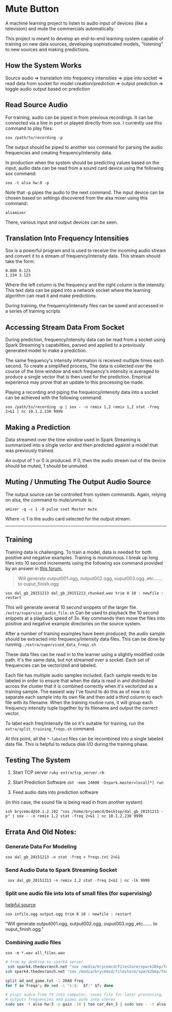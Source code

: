 # Mute Button

A machine learning project to listen to audio input of devices (like a television)
and mute the commercials automatically.

This project is meant to develop an end-to-end learning system capable of training
on new data sources, developing sophisticated models, "listening" to new
sources and making predictions.

## How the System Works

Source audio => translation into frequency intensities => pipe into socket =>
read data from socket for model creation/prediction => output prediction =>
toggle audio output based on prediction


## Read Source Audio

For training, audio can be piped in from previous recordings. It can be connected
via a line in port or played directly from sox. I currently use this command to
play files:

`sox /path/to/recording -p`

The output should be piped to another sox command for parsing the audio
frequencies and creating frequency/intensity data.

In production when the system should be predicting values based on the input,
audio data can be read from a sound card device using the following sox command:

`sox -t alsa hw:0 -p`

Note that -p pipes the audio to the next command. The input device can be chosen
based on settings discovered from the alsa mixer using this command:

`alsamixer`

There, various input and output devices can be seen.

## Translation Into Frequency Intensities

Sox is a powerful program and is used to receive the incoming audio stream and
convert it to a stream of frequency/intensity data. This stream should take the form:

```
0.000 0.123
1.234 3.123
```

Where the left column is the frequency and the right column is the intensity.
This text data can be piped into a network socket where the learning algorithm
can read it and make predictions.

During training, the frequency/intensity files can be saved and accessed in a
series of training scripts

## Accessing Stream Data From Socket

During prediction, frequency/intensity data can be read from a socket using
Spark Streaming's capabilities, parsed and applied to a previously generated
model to make a prediction.

The same frequency's intensity information is received multiple times each second. To
create a simplified process, The data is collected over the course of the time window
and each frequency's intensity is averaged to produce a single vector that is then
used for the prediction. Empirical experience may prove that an update to this
processing be made.

Playing a recording and piping the frequency/intensity data into a socket can be
achieved with the following command:

`sox /path/to/recording -p | sox - -n remix 1,2 remix 1,2 stat -freq 2>&1 | nc 10.1.2.230 9999`

## Making a Prediction

Data streamed over the time window used in Spark Streaming is summarized into a
single vector and then predicted against a model that was previously trained.

An output of 1 or 0 is produced. If 0, then the audio stream out of the device
should be muted, 1 should be unmuted.

## Muting / Unmuting The Output Audio Source

The output source can be controlled from system commands. Again, relying on
alsa, the command to mute/unmute is:

`amixer -q -c 1 -D pulse sset Master mute`

Where -c 1 is the audio card selected for the output stream.


---

## Training

Training data is challenging. To train a model, data is needed for both positive
and negative examples. Training is monotonous. I break up long files into 10
second increments using the following sox command provided by an answer in
[this forum.](http://sox.10957.n7.nabble.com/Split-a-big-file-I-m-recording-in-smaller-pieces-td4774.html)

> Will generate output001.ogg, output002.ogg, ouput003.ogg ,etc....... to ouput_finish.ogg

`sox dal_gb_20151213 dal_gb_20151213_chunked.wav trim 0 10 : newfile : restart`


This will generate several 10 second snippets of the larger file. `/extra/supervise_audio_file.sh`
Can be used to playback the 10 second snippets at a playback speed of 3x. Key
commands then move the files into positive and negative example directories
on the source system.

After a number of training examples have been produced, the audio sample should
be extracted into frequency/intensity data files. This can be done by running `./extra/supervised_data_freqs.sh`

These data files can be read in to the learner using a slightly
modified code path. It's the same data, but not streamed over a socket. Each
set of frequencies can be vectorized and labeled.

Each file has multiple audio samples included.  Each sample needs to be
labeled in order to ensure that when the data is read
in and distributed across the cluster that it is combined correctly when it's
vectorized as a training sample. The easiest way I've found to do this as of now
is to separate each sample into its own file and then add a third column to each file
with its filename. When the training routine runs, it will group each frequency
intensity tuple together by its filename and output the correct vector.

To label each freq/intensity file so it's suitable for training, run the
`extra/split_training_freqs.sh` command.

At this point, all the `*-labeled` files can be recombined into a single labeled
data file. This is helpful to reduce disk I/O during the training phase.

## Testing The System

1. Start TCP server `ruby extra/tcp_server.rb`

2. Start Prediction Software `sbt -mem 24000 -Dspark.master=local[*] run`

3. Feed audio data into prediction software

(in this case, the sound file is being read in from another system)

`ssh brycemcd@10.1.2.102 "sox /home/brycemcd/Desktop/dal_gb_20151213 -p" | sox - -n remix 1,2 stat -freq 2>&1 | nc 10.1.2.230 9999`

## Errata And Old Notes:

### Generate Data For Modeling

`sox dal_gb_20151213 -n stat -freq > freqs.txt 2<&1`

### Send Audio Data to Spark Streaming Socket

` sox dal_gb_20151213 -n remix 1,2 stat -freq 2<&1 | nc -lk 9999`

### Split one audio file into lots of small files (for supervising)

[helpful source](http://sox.10957.n7.nabble.com/Split-a-big-file-I-m-recording-in-smaller-pieces-td4774.html)

`sox infile.ogg output.ogg trim 0 10 : newfile : restart`

"Will generate output001.ogg, output002.ogg, ouput003.ogg ,etc....... to ouput_finish.ogg."

### Combining audio files

`sox -m *.wav all_files.wav`

```bash
# from my desktop to spark4 server
 ssh spark4.thedevranch.net "sox /media/brycemcd/filestore/spark2bkp/football/ari_phi_chunked069.wav -p" | play - -n stat -freq >/dev/null 2>&1 | nc localhost 9999
ssh spark4.thedevranch.net "sox /media/brycemcd/filestore/spark2bkp/football/game_and_ad.wav -p" | play - -n stat -freq >/dev/null 2>&1 | nc -k 10.1.2.230 9999
```

```bash
split ad_and_game.txt -l 2048 freq
for f in freqa*; do sed -i "s:$:  $f:" $f; done
```

```bash
# plays audio from TV into computer, saves file for later processing,
# outputs frequencies and pipes audo into stereo
sudo sox -t alsa hw:3 -p gain -10 | tee car_den_3 | sudo sox - -t alsa hw:2 stat -freq gain -10 2>&1 | nc 10.1.2.230 9999
```

